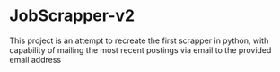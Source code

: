 # JobScrapper-v2
This project is an attempt to recreate the first scrapper in python, with  capability of mailing the most recent postings via email
to the provided email address
